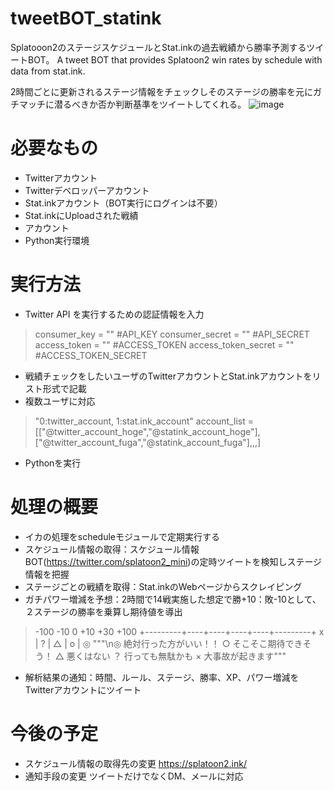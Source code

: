 # tweetBOT_statink
Splatooon2のステージスケジュールとStat.inkの過去戦績から勝率予測するツイートBOT。 
A tweet BOT that provides Splatoon2 win rates by schedule with data from stat.ink.

2時間ごとに更新されるステージ情報をチェックしそのステージの勝率を元にガチマッチに潜るべきか否か判断基準をツイートしてくれる。
![image](https://user-images.githubusercontent.com/102900238/161430074-b54ad54a-134c-4924-ab0f-b99ea3c52d8f.png)


# 必要なもの
- Twitterアカウント
- Twitterデベロッパーアカウント
- Stat.inkアカウント（BOT実行にログインは不要）
- Stat.inkにUploadされた戦績
- アカウント
- Python実行環境

# 実行方法
- Twitter API を実行するための認証情報を入力
>consumer_key = "" #API_KEY
>consumer_secret = "" #API_SECRET
>access_token = "" #ACCESS_TOKEN
>access_token_secret = "" #ACCESS_TOKEN_SECRET
- 戦績チェックをしたいユーザのTwitterアカウントとStat.inkアカウントをリスト形式で記載
- 複数ユーザに対応
> "0:twitter_account, 1:stat.ink_account"
> account_list = [["@twitter_account_hoge","@statink_account_hoge"],["@twitter_account_fuga","@statink_account_fuga"],,,]    
- Pythonを実行

# 処理の概要
- イカの処理をscheduleモジュールで定期実行する
- スケジュール情報の取得：スケジュール情報BOT(https://twitter.com/splatoon2_mini)の定時ツイートを検知しステージ情報を把握
- ステージごとの戦績を取得：Stat.inkのWebページからスクレイピング
- ガチパワー増減を予想：2時間で14戦実施した想定で勝+10：敗-10として、２ステージの勝率を乗算し期待値を導出
> -100     -10   0   +10       +30      +100
> +---------+----+----+----+----+---------+
>     x     | ?  | △ |    o    |    ◎
> """\n◎ 絶対行った方がいい！！
>    ○ そこそこ期待できそう！
>    △ 悪くはない
>    ？ 行っても無駄かも
>    × 大事故が起きます"""
- 解析結果の通知：時間、ルール、ステージ、勝率、XP、パワー増減をTwitterアカウントにツイート

# 今後の予定
- スケジュール情報の取得先の変更 https://splatoon2.ink/
- 通知手段の変更 ツイートだけでなくDM、メールに対応
